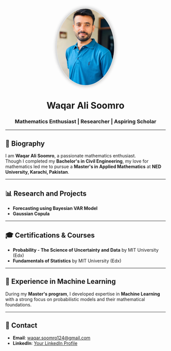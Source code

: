 <!-- Centered Circular Profile Picture -->
<p align="center">
    <img src="IMG-20230815-WA0003.jpg" alt="Profile Picture" width="180px" style="border: 5px solid #ddd; border-radius: 50%; box-shadow: 0 0 10px rgba(0, 0, 0, 0.2);">
</p>

<h1 align="center">Waqar Ali Soomro</h1>
<h3 align="center">Mathematics Enthusiast | Researcher | Aspiring Scholar</h3>

---

## 📜 Biography  
I am **Waqar Ali Soomro**, a passionate mathematics enthusiast.  
Though I completed my **Bachelor's in Civil Engineering**, my love for mathematics led me to pursue a **Master's in Applied Mathematics** at **NED University, Karachi, Pakistan**.

---

## 📊 Research and Projects  
- **Forecasting using Bayesian VAR Model**  
- **Gaussian Copula**  

---

## 🎓 Certifications & Courses  
- **Probability - The Science of Uncertainty and Data** by MIT University (Edx)  
- **Fundamentals of Statistics** by MIT University (Edx)  

---

## 🤖 Experience in Machine Learning  
During my **Master's program**, I developed expertise in **Machine Learning** with a strong focus on probabilistic models and their mathematical foundations.

---

## 📧 Contact  
- **Email**: [waqar.soomro124@gmail.com](mailto:waqar.soomro124@gmail.com)  
- **LinkedIn**: [Your LinkedIn Profile](#)
